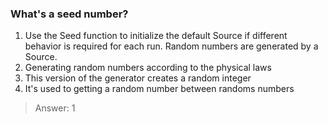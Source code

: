 ### What's a seed number?

1. Use the Seed function to initialize the default Source if different behavior is required for each run. Random numbers are generated by a Source.
2. Generating random numbers according to the physical laws
3. This version of the generator creates a random integer
4. It's used to getting a random number between randoms numbers

>Answer: 1

